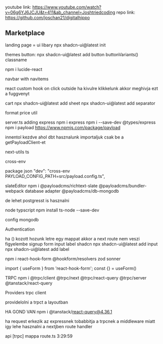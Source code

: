 youtube link: https://www.youtube.com/watch?v=06g6YJ6JCJU&t=411&ab_channel=Joshtriedcoding
repo link: https://github.com/joschan21/digitalhippo

## Marketplace

landing page = ui libary
npx shadcn-ui@latest init

themes
button:
npx shadcn-ui@latest add button
buttonVariants() classname

npm i lucide-react

navbar with navitems

react custom hook on click outside
ha kivulre klikkelunk akkor meghivja ezt a fuggvenyt

cart
npx shadcn-ui@latest add sheet
npx shadcn-ui@latest add separator

format price util

server.ts adding express
npm i express
npm i --save-dev @types/express
npm i payload
https://www.npmjs.com/package/payload

innentol kezdve ahol dbt hasznalunk importaljuk csak be a getPayloadClient-et

next-utils ts

cross-env

package json
"dev": "cross-env PAYLOAD_CONFIG_PATH=src/payload.config.ts",

slateEditor
npm i @payloadcms/richtext-slate
@payloadcms/bundler-webpack
database adapter
@payloadcms/db-mongodb

de lehet postgresst is hasznalni 

node typscript 
npm install ts-node --save-dev

config mongodb 

Authentication

ha () kozott hozunk letre egy mappat akkor a next route nem veszi figyelembe
signup form
input label shadcn 
npx shadcn-ui@latest add input
npx shadcn-ui@latest add label

npm i react-hook-form @hookform/resolvers zod sonner

import { useForm } from 'react-hook-form';
const {} = useForm()

TRPC
npm i @trpc/client @trpc/next @trpc/react-query @trpc/server @tanstack/react-query

Providers 
trpc client

providelolni a trpct a layoutban

HA GOND VAN npm i @tanstack/react-query@4.36.1

ha request erkezik az expressnek tobabbitja a trpcnek a middleware miatt igy lehe hasznalni a nextjben
route handler 

api [trpc] mappa
route.ts
3:29:59

